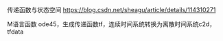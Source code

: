传递函数与状态空间
https://blog.csdn.net/sheagu/article/details/114310271

M语言函数
ode45，生成传递函数tf，连续时间系统转换为离散时间系统c2d，tfdata